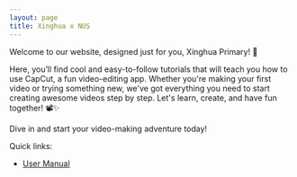 ```yaml
---
layout: page
title: Xinghua x NUS
---
```


Welcome to our website, designed just for you, Xinghua Primary! 🎉

Here, you’ll find cool and easy-to-follow tutorials that will teach you how to use CapCut, a fun video-editing app. Whether you're making your first video or trying something new, we've got everything you need to start creating awesome videos step by step. Let's learn, create, and have fun together! 📽️✨

Dive in and start your video-making adventure today!

Quick links:
* [User Manual](UserGuide.html)




